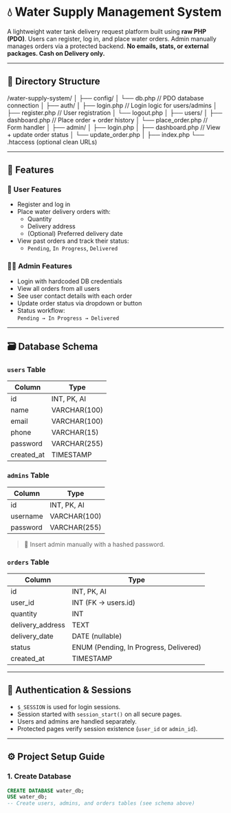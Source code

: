 # 💧 Water Supply Management System

A lightweight water tank delivery request platform built using **raw PHP (PDO)**. Users can register, log in, and place water orders. Admin manually manages orders via a protected backend. **No emails, stats, or external packages. Cash on Delivery only.**

---

## 📁 Directory Structure

/water-supply-system/
│
├── config/
│   └── db.php                // PDO database connection
│
├── auth/
│   ├── login.php             // Login logic for users/admins
│   ├── register.php          // User registration
│   └── logout.php
│
├── users/
│   ├── dashboard.php         // Place order + order history
│   └── place_order.php       // Form handler
│
├── admin/
│   ├── login.php
│   ├── dashboard.php         // View + update order status
│   └── update_order.php
│
├── index.php
└── .htaccess (optional clean URLs)


---

## 🧾 Features

### 👤 User Features
- Register and log in
- Place water delivery orders with:
  - Quantity
  - Delivery address
  - (Optional) Preferred delivery date
- View past orders and track their status:
  - `Pending`, `In Progress`, `Delivered`

### 👨‍💼 Admin Features
- Login with hardcoded DB credentials
- View all orders from all users
- See user contact details with each order
- Update order status via dropdown or button
- Status workflow:  
  `Pending → In Progress → Delivered`

---

## 🗃️ Database Schema

### `users` Table
| Column         | Type            |
|----------------|-----------------|
| id             | INT, PK, AI     |
| name           | VARCHAR(100)    |
| email          | VARCHAR(100)    |
| phone          | VARCHAR(15)     |
| password       | VARCHAR(255)    |
| created_at     | TIMESTAMP       |

### `admins` Table
| Column         | Type            |
|----------------|-----------------|
| id             | INT, PK, AI     |
| username       | VARCHAR(100)    |
| password       | VARCHAR(255)    |

> 🔐 Insert admin manually with a hashed password.

### `orders` Table
| Column             | Type                      |
|--------------------|---------------------------|
| id                 | INT, PK, AI               |
| user_id            | INT (FK → users.id)       |
| quantity           | INT                       |
| delivery_address   | TEXT                      |
| delivery_date      | DATE (nullable)           |
| status             | ENUM (Pending, In Progress, Delivered) |
| created_at         | TIMESTAMP                 |

---

## 🔐 Authentication & Sessions

- `$_SESSION` is used for login sessions.
- Session started with `session_start()` on all secure pages.
- Users and admins are handled separately.
- Protected pages verify session existence (`user_id` or `admin_id`).

---

## ⚙️ Project Setup Guide

### 1. Create Database
```sql
CREATE DATABASE water_db;
USE water_db;
-- Create users, admins, and orders tables (see schema above)
